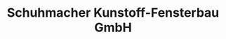 ---
title: "Schuhmacher Kunstoff-Fensterbau GmbH"
url: /warstein/schuhmacher-kunstoff-fensterbau-gmbh/
shop: Allgemein
---